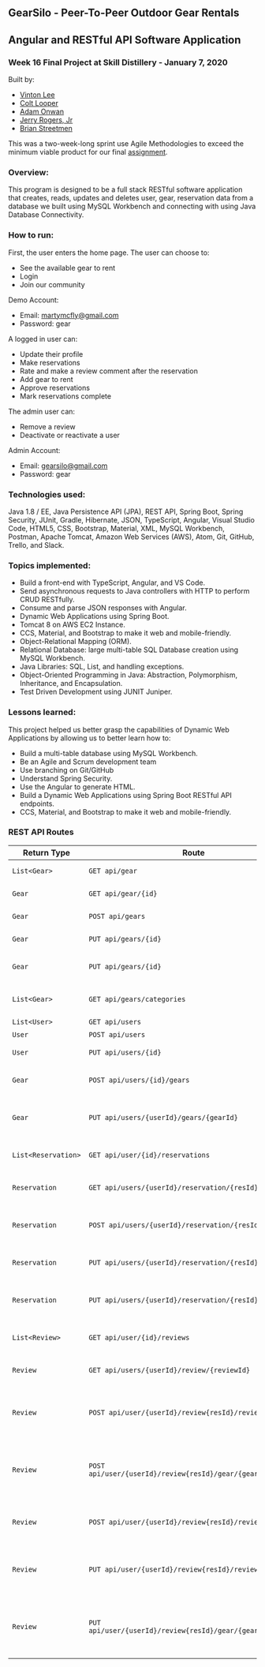 ## GearSilo - Peer-To-Peer Outdoor Gear Rentals

## Angular and RESTful API Software Application

### Week 16 Final Project at Skill Distillery - January 7, 2020

Built by:
* [Vinton Lee](https://github.com/vintonl)
* [Colt Looper](https://github.com/calooper)
* [Adam Onwan](https://github.com/AdamOnwan)
* [Jerry Rogers, Jr](https://github.com/jerryrogersjr)
* [Brian Streetmen](https://github.com/Briman-Jag)


This was a two-week-long sprint use Agile Methodologies to exceed the minimum viable product for our final [assignment](https://github.com/calooper/FinalProject/blob/master/Assignment.md).

### Overview:

This program is designed to be a full stack RESTful software application that creates, reads, updates and deletes user, gear, reservation data from a database we built using MySQL Workbench and connecting with using Java Database Connectivity.

### How to run:

First, the user enters the home page. The user can choose to:
* See the available gear to rent
* Login
* Join our community

Demo Account:
* Email: martymcfly@gmail.com
* Password: gear

A logged in user can:
* Update their profile
* Make reservations
* Rate and make a review comment after the reservation
* Add gear to rent
* Approve reservations
* Mark reservations complete

The admin user can:
* Remove a review
* Deactivate or reactivate a user

Admin Account:
* Email: gearsilo@gmail.com
* Password: gear

### Technologies used:

Java 1.8 / EE, Java Persistence API (JPA), REST API, Spring Boot, Spring Security, JUnit, Gradle, Hibernate, JSON, TypeScript, Angular, Visual Studio Code, HTML5, CSS, Bootstrap, Material, XML, MySQL Workbench, Postman, Apache Tomcat, Amazon Web Services (AWS), Atom, Git, GitHub, Trello, and Slack.

### Topics implemented:

-   Build a front-end with TypeScript, Angular, and VS Code.
-   Send asynchronous requests to Java controllers with HTTP to perform CRUD RESTfully.
-   Consume and parse JSON responses with Angular.
-   Dynamic Web Applications using Spring Boot.
-   Tomcat 8 on AWS EC2 Instance.
-   CCS, Material, and Bootstrap to make it web and mobile-friendly.
-   Object-Relational Mapping (ORM).
-   Relational Database: large multi-table SQL Database creation using MySQL Workbench.
-   Java Libraries: SQL, List, and handling exceptions.
-   Object-Oriented Programming in Java: Abstraction, Polymorphism, Inheritance, and Encapsulation.
-   Test Driven Development using JUNIT Juniper.

### Lessons learned:

This project helped us better grasp the capabilities of Dynamic Web Applications by allowing us to better learn how to:
* Build a multi-table database using MySQL Workbench.
* Be an Agile and Scrum development team
* Use branching on Git/GitHub
* Understand Spring Security.
* Use the Angular to generate HTML.
* Build a Dynamic Web Applications using Spring Boot RESTful API endpoints.
* CCS, Material, and Bootstrap to make it web and mobile-friendly.

### REST API Routes

| Return Type         | Route                                                       | Functionality                                                    |
| ------------------- | ----------------------------------------------------------- | ---------------------------------------------------------------- |
| `List<Gear>`        | `GET api/gear`                                              | Get all gear items                                               |
| `Gear`              | `GET api/gear/{id}`                                         | Get one gear by id                                               |
| `Gear`              | `POST api/gears`                                            | Create gear item                                                 |
| `Gear`              | `PUT api/gears/{id}`                                        | Update gear item by id                                           |
| `Gear`              | `PUT api/gears/{id}`                                        | Deactivate gear item by id                                       |
| `List<Gear>`        | `GET api/gears/categories`                                  | Get all category of gear                                         |
| `List<User>`        | `GET api/users`                                             | Get all users                                                    |
| `User`              | `POST api/users`                                            | Create user                                                      |
| `User`              | `PUT api/users/{id}`                                        | Update a user by id                                              |
| `Gear`              | `POST api/users/{id}/gears`                                 | Create beverage for user by id                                   |
| `Gear`              | `PUT api/users/{userId}/gears/{gearId}`                     | Deactivate gear item by user id and gear item id                 |
| `List<Reservation>` | `GET api/user/{id}/reservations`                            | Get all reservations by user id                                  |
| `Reservation`       | `GET api/users/{userId}/reservation/{resId}`                | Get a reservation by user id                                     |
| `Reservation`       | `POST api/users/{userId}/reservation/{resId}`               | Create a reservation by user id and res id                       |
| `Reservation`       | `PUT api/users/{userId}/reservation/{resId}`                | Update a reservation by user id                                  |
| `Reservation`       | `PUT api/users/{userId}/reservation/{resId}`                | Deactivate a reservation by user id and res id                   |
| `List<Review>`      | `GET api/user/{id}/reviews`                                 | Get all reviews by user id                                       |
| `Review`            | `GET api/users/{userId}/review/{reviewId}`                  | Get a review by user id and review id                            |
| `Review`            | `POST api/user/{userId}/review{resId}/review`               | Create a review for user using id from user and review           |
| `Review`            | `POST api/user/{userId}/review{resId}/gear/{gearId}/review` | Create a review for gear using id from user, review, and gear    |
| `Review`            | `POST api/user/{userId}/review{resId}/review`               | Create a review using user and review id                         |
| `Review`            | `PUT api/user/{userId}/review{resId}/review`                | Deactivate a review of user using id from user and review        |
| `Review`            | `PUT api/user/{userId}/review{resId}/gear/{gearId}/review`  | Deactivate a review of gear using id from user, review, and gear |
